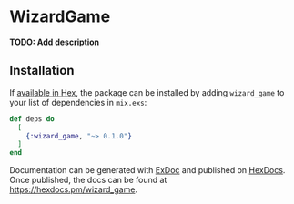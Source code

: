# WizardGame

**TODO: Add description**

## Installation

If [available in Hex](https://hex.pm/docs/publish), the package can be installed
by adding `wizard_game` to your list of dependencies in `mix.exs`:

```elixir
def deps do
  [
    {:wizard_game, "~> 0.1.0"}
  ]
end
```

Documentation can be generated with [ExDoc](https://github.com/elixir-lang/ex_doc)
and published on [HexDocs](https://hexdocs.pm). Once published, the docs can
be found at <https://hexdocs.pm/wizard_game>.

